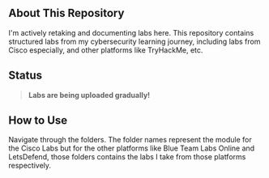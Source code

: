 ## About This Repository
I'm actively retaking and documenting labs here. This repository contains structured labs from my cybersecurity learning journey, including labs from Cisco especially, and other platforms like TryHackMe, etc.

## Status
> **Labs are being uploaded gradually!**

## How to Use
Navigate through the folders. The folder names represent the module for the Cisco Labs but for the other platforms like Blue Team Labs Online and LetsDefend, those folders contains the labs I take from those platforms respectively.



